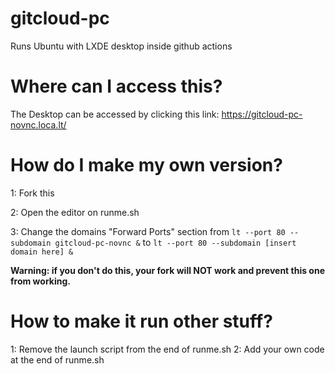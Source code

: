# gitcloud-pc
Runs Ubuntu with LXDE desktop inside github actions

# Where can I access this?
The Desktop can be accessed by clicking this link:  https://gitcloud-pc-novnc.loca.lt/

# How do I make my own version?
1: Fork this

2: Open the editor on runme.sh

3: Change the domains "Forward Ports" section from ``lt --port 80 --subdomain gitcloud-pc-novnc &`` to ``lt --port 80 --subdomain [insert domain here] &``

**Warning: if you don't do this, your fork will NOT work and prevent this one from working.**

# How to make it run other stuff?
1: Remove the launch script from the end of runme.sh
2: Add your own code at the end of runme.sh
